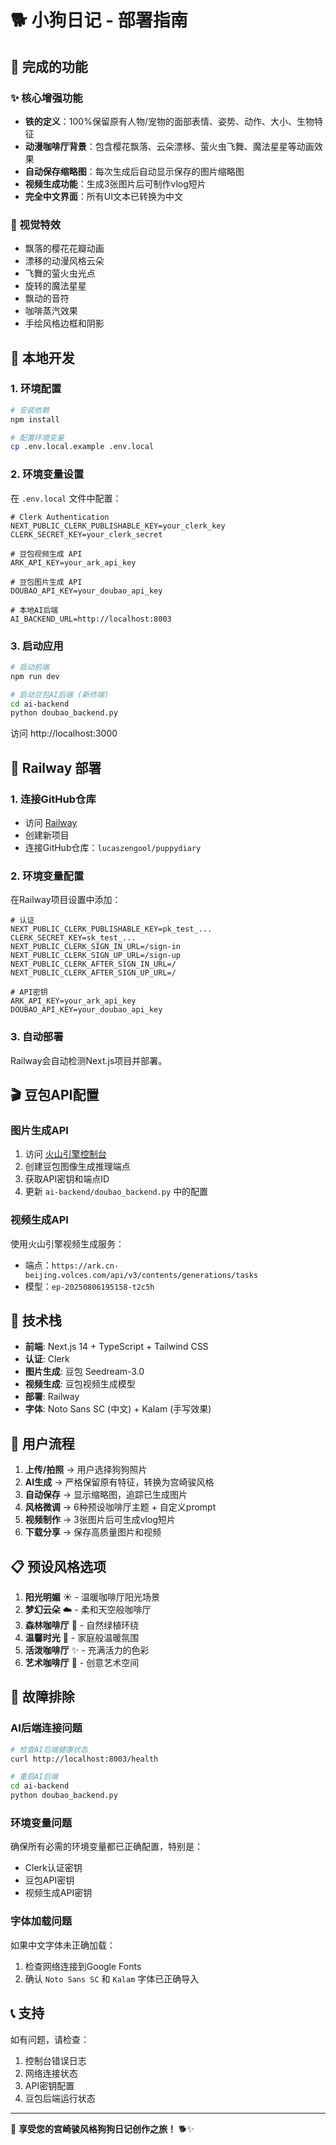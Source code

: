 # 🐕 小狗日记 - 部署指南

## 🎉 完成的功能

### ✨ 核心增强功能
- **铁的定义**：100%保留原有人物/宠物的面部表情、姿势、动作、大小、生物特征
- **动漫咖啡厅背景**：包含樱花飘落、云朵漂移、萤火虫飞舞、魔法星星等动画效果
- **自动保存缩略图**：每次生成后自动显示保存的图片缩略图
- **视频生成功能**：生成3张图片后可制作vlog短片
- **完全中文界面**：所有UI文本已转换为中文

### 🎨 视觉特效
- 飘落的樱花花瓣动画
- 漂移的动漫风格云朵
- 飞舞的萤火虫光点
- 旋转的魔法星星
- 飘动的音符
- 咖啡蒸汽效果
- 手绘风格边框和阴影

## 🚀 本地开发

### 1. 环境配置
```bash
# 安装依赖
npm install

# 配置环境变量
cp .env.local.example .env.local
```

### 2. 环境变量设置
在 `.env.local` 文件中配置：

```env
# Clerk Authentication
NEXT_PUBLIC_CLERK_PUBLISHABLE_KEY=your_clerk_key
CLERK_SECRET_KEY=your_clerk_secret

# 豆包视频生成 API
ARK_API_KEY=your_ark_api_key

# 豆包图片生成 API  
DOUBAO_API_KEY=your_doubao_api_key

# 本地AI后端
AI_BACKEND_URL=http://localhost:8003
```

### 3. 启动应用

```bash
# 启动前端
npm run dev

# 启动豆包AI后端 (新终端)
cd ai-backend
python doubao_backend.py
```

访问 http://localhost:3000

## 🚂 Railway 部署

### 1. 连接GitHub仓库
- 访问 [Railway](https://railway.app)
- 创建新项目
- 连接GitHub仓库：`lucaszengool/puppydiary`

### 2. 环境变量配置
在Railway项目设置中添加：

```env
# 认证
NEXT_PUBLIC_CLERK_PUBLISHABLE_KEY=pk_test_...
CLERK_SECRET_KEY=sk_test_...
NEXT_PUBLIC_CLERK_SIGN_IN_URL=/sign-in
NEXT_PUBLIC_CLERK_SIGN_UP_URL=/sign-up
NEXT_PUBLIC_CLERK_AFTER_SIGN_IN_URL=/
NEXT_PUBLIC_CLERK_AFTER_SIGN_UP_URL=/

# API密钥
ARK_API_KEY=your_ark_api_key
DOUBAO_API_KEY=your_doubao_api_key
```

### 3. 自动部署
Railway会自动检测Next.js项目并部署。

## 🎬 豆包API配置

### 图片生成API
1. 访问 [火山引擎控制台](https://console.volcengine.com/ark)
2. 创建豆包图像生成推理端点
3. 获取API密钥和端点ID
4. 更新 `ai-backend/doubao_backend.py` 中的配置

### 视频生成API
使用火山引擎视频生成服务：
- 端点：`https://ark.cn-beijing.volces.com/api/v3/contents/generations/tasks`
- 模型：`ep-20250806195158-t2c5h`

## 🔧 技术栈

- **前端**: Next.js 14 + TypeScript + Tailwind CSS
- **认证**: Clerk
- **图片生成**: 豆包 Seedream-3.0
- **视频生成**: 豆包视频生成模型
- **部署**: Railway
- **字体**: Noto Sans SC (中文) + Kalam (手写效果)

## 🎯 用户流程

1. **上传/拍照** → 用户选择狗狗照片
2. **AI生成** → 严格保留原有特征，转换为宫崎骏风格
3. **自动保存** → 显示缩略图，追踪已生成图片
4. **风格微调** → 6种预设咖啡厅主题 + 自定义prompt
5. **视频制作** → 3张图片后可生成vlog短片
6. **下载分享** → 保存高质量图片和视频

## 📋 预设风格选项

1. **阳光明媚** ☀️ - 温暖咖啡厅阳光场景
2. **梦幻云朵** ☁️ - 柔和天空般咖啡厅
3. **森林咖啡厅** 🌲 - 自然绿植环绕
4. **温馨时光** 💝 - 家庭般温暖氛围  
5. **活泼咖啡厅** ✨ - 充满活力的色彩
6. **艺术咖啡厅** 🎨 - 创意艺术空间

## 🐛 故障排除

### AI后端连接问题
```bash
# 检查AI后端健康状态
curl http://localhost:8003/health

# 重启AI后端
cd ai-backend
python doubao_backend.py
```

### 环境变量问题
确保所有必需的环境变量都已正确配置，特别是：
- Clerk认证密钥
- 豆包API密钥
- 视频生成API密钥

### 字体加载问题
如果中文字体未正确加载：
1. 检查网络连接到Google Fonts
2. 确认 `Noto Sans SC` 和 `Kalam` 字体已正确导入

## 📞 支持

如有问题，请检查：
1. 控制台错误日志
2. 网络连接状态
3. API密钥配置
4. 豆包后端运行状态

---

🎨 **享受您的宫崎骏风格狗狗日记创作之旅！** 🐕✨